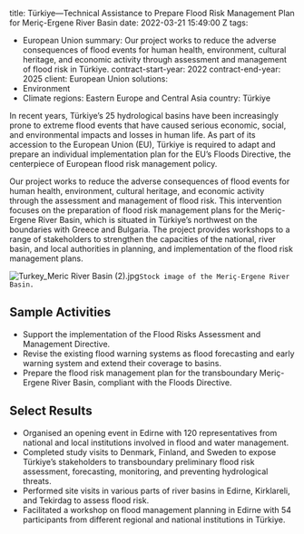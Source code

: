 
title: Türkiye—Technical Assistance to Prepare Flood Risk Management Plan for Meriç-Ergene
  River Basin
date: 2022-03-21 15:49:00 Z
tags:
- European Union
summary: Our project works to reduce the adverse consequences of flood events for
  human health, environment, cultural heritage, and economic activity through assessment
  and management of flood risk in Türkiye.
contract-start-year: 2022
contract-end-year: 2025
client: European Union
solutions:
- Environment
- Climate
regions: Eastern Europe and Central Asia
country: Türkiye


In recent years, Türkiye’s 25 hydrological basins have been increasingly prone to extreme flood events that have caused serious economic, social, and environmental impacts and losses in human life. As part of its accession to the European Union (EU), Türkiye is required to adapt and prepare an individual implementation plan for the EU’s Floods Directive, the centerpiece of European flood risk management policy.

Our project works to reduce the adverse consequences of flood events for human health, environment, cultural heritage, and economic activity through the assessment and management of flood risk. This intervention focuses on the preparation of flood risk management plans for the Meriç-Ergene River Basin, which is situated in Türkiye’s northwest on the boundaries with Greece and Bulgaria. The project provides workshops to a range of stakeholders to strengthen the capacities of the national, river basin, and local authorities in planning, and implementation of the flood risk management plans.

![Turkey_Meric River Basin (2).jpg](/uploads/Turkey_Meric%20River%20Basin%20(2).jpg)`Stock image of the Meriç-Ergene River Basin.`

## Sample Activities

* Support the implementation of the Flood Risks Assessment and Management Directive.
* Revise the existing flood warning systems as flood forecasting and early warning system and extend their coverage to basins.
* Prepare the flood risk management plan for the transboundary Meriç-Ergene River Basin, compliant with the Floods Directive.

## Select Results

* Organised an opening event in Edirne with 120 representatives from national and local institutions involved in flood and water management.
* Completed study visits to Denmark, Finland, and Sweden to expose Türkiye’s stakeholders to transboundary preliminary flood risk assessment, forecasting, monitoring, and preventing hydrological threats.
* Performed site visits in various parts of river basins in Edirne, Kirklareli, and Tekirdag to assess flood risk.
* Facilitated a workshop on flood management planning in Edirne with 54 participants from different regional and national institutions in Türkiye.
